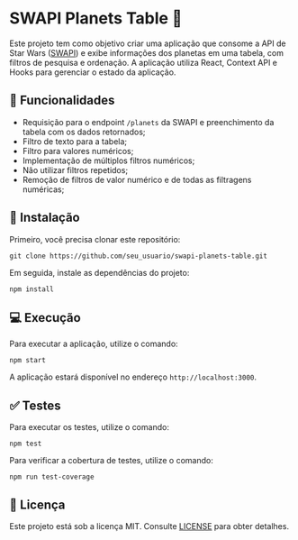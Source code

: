# SWAPI Planets Table :milky_way:

Este projeto tem como objetivo criar uma aplicação que consome a API de Star Wars ([SWAPI](https://swapi.dev/)) e exibe informações dos planetas em uma tabela, com filtros de pesquisa e ordenação. A aplicação utiliza React, Context API e Hooks para gerenciar o estado da aplicação.

## :rocket: Funcionalidades

- Requisição para o endpoint `/planets` da SWAPI e preenchimento da tabela com os dados retornados;
- Filtro de texto para a tabela;
- Filtro para valores numéricos;
- Implementação de múltiplos filtros numéricos;
- Não utilizar filtros repetidos;
- Remoção de filtros de valor numérico e de todas as filtragens numéricas;

## :construction_worker: Instalação

Primeiro, você precisa clonar este repositório:

```
git clone https://github.com/seu_usuario/swapi-planets-table.git
```

Em seguida, instale as dependências do projeto:

```
npm install
```

## :computer: Execução

Para executar a aplicação, utilize o comando:

```
npm start
```

A aplicação estará disponível no endereço `http://localhost:3000`.

## :white_check_mark: Testes

Para executar os testes, utilize o comando:

```
npm test
```

Para verificar a cobertura de testes, utilize o comando:

```
npm run test-coverage
```

## :memo: Licença

Este projeto está sob a licença MIT. Consulte [LICENSE](LICENSE) para obter detalhes.

